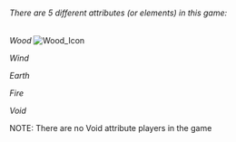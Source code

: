 ###### There are 5 different attributes (or elements) in this game:

_Wood_ ![Wood_Icon](https://user-images.githubusercontent.com/110833255/183467367-437757e4-56a8-4052-b061-9202dfaaa924.png)


_Wind_

_Earth_

_Fire_

_Void_



NOTE: There are no Void attribute players in the game
